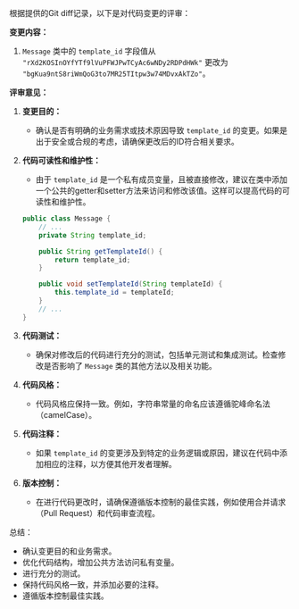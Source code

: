 根据提供的Git diff记录，以下是对代码变更的评审：

**变更内容：**
1. `Message` 类中的 `template_id` 字段值从 `"rXd2KOSInOYfYTf9lVuPFWJPwTCyAc6wNDy2RDPdHWk"` 更改为 `"bgKua9ntS8riWmQoG3to7MR25TItpw3w74MDvxAkTZo"`。

**评审意见：**

1. **变更目的：**
   - 确认是否有明确的业务需求或技术原因导致 `template_id` 的变更。如果是出于安全或合规的考虑，请确保更改后的ID符合相关要求。

2. **代码可读性和维护性：**
   - 由于 `template_id` 是一个私有成员变量，且被直接修改，建议在类中添加一个公共的getter和setter方法来访问和修改该值。这样可以提高代码的可读性和维护性。
   ```java
   public class Message {
       // ...
       private String template_id;

       public String getTemplateId() {
           return template_id;
       }

       public void setTemplateId(String templateId) {
           this.template_id = templateId;
       }
       // ...
   }
   ```

3. **代码测试：**
   - 确保对修改后的代码进行充分的测试，包括单元测试和集成测试。检查修改是否影响了 `Message` 类的其他方法以及相关功能。

4. **代码风格：**
   - 代码风格应保持一致。例如，字符串常量的命名应该遵循驼峰命名法（camelCase）。

5. **代码注释：**
   - 如果 `template_id` 的变更涉及到特定的业务逻辑或原因，建议在代码中添加相应的注释，以方便其他开发者理解。

6. **版本控制：**
   - 在进行代码更改时，请确保遵循版本控制的最佳实践，例如使用合并请求（Pull Request）和代码审查流程。

总结：
- 确认变更目的和业务需求。
- 优化代码结构，增加公共方法访问私有变量。
- 进行充分的测试。
- 保持代码风格一致，并添加必要的注释。
- 遵循版本控制最佳实践。